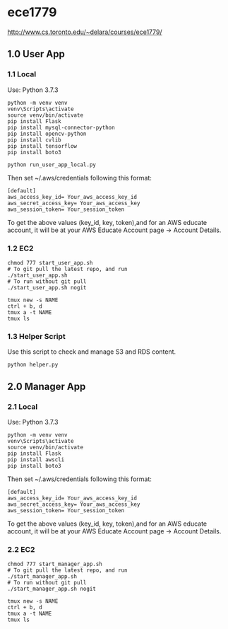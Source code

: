 # ece1779
http://www.cs.toronto.edu/~delara/courses/ece1779/


## 1.0 User App


### 1.1 Local
Use: Python 3.7.3
```
python -m venv venv
venv\Scripts\activate
source venv/bin/activate
pip install Flask
pip install mysql-connector-python
pip install opencv-python
pip install cvlib
pip install tensorflow
pip install boto3

python run_user_app_local.py
```

Then set ~/.aws/credentials following this format:

```
[default]
aws_access_key_id= Your_aws_access_key_id
aws_secret_access_key= Your_aws_access_key
aws_session_token= Your_session_token
```

To get the above values (key_id, key, token),and for an AWS educate account, it will be at your  AWS Educate Account page -> Account Details.


### 1.2 EC2
```
chmod 777 start_user_app.sh
# To git pull the latest repo, and run
./start_user_app.sh
# To run without git pull
./start_user_app.sh nogit
```
```
tmux new -s NAME
ctrl + b, d
tmux a -t NAME
tmux ls
```


### 1.3 Helper Script
Use this script to check and manage S3 and RDS content.
```
python helper.py
```


## 2.0 Manager App


### 2.1 Local
Use: Python 3.7.3
```
python -m venv venv
venv\Scripts\activate
source venv/bin/activate
pip install Flask
pip install awscli
pip install boto3
```

Then set ~/.aws/credentials following this format:

```
[default]
aws_access_key_id= Your_aws_access_key_id
aws_secret_access_key= Your_aws_access_key
aws_session_token= Your_session_token
```

To get the above values (key_id, key, token),and for an AWS educate account, it will be at your  AWS Educate Account page -> Account Details.


### 2.2 EC2
```
chmod 777 start_manager_app.sh
# To git pull the latest repo, and run
./start_manager_app.sh
# To run without git pull
./start_manager_app.sh nogit
```
```
tmux new -s NAME
ctrl + b, d
tmux a -t NAME
tmux ls
```

